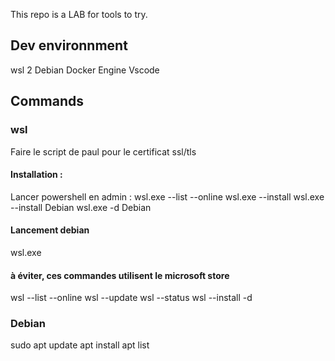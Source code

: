 This repo is a LAB for tools to try.

## Dev environnment

wsl 2 Debian
Docker Engine
Vscode

## Commands

### wsl

Faire le script de paul pour le certificat ssl/tls
#### Installation : 
Lancer powershell en admin : 
wsl.exe --list --online
wsl.exe --install <Distro>
wsl.exe --install Debian
wsl.exe -d Debian

#### Lancement debian
wsl.exe

#### à éviter, ces commandes utilisent le microsoft store
wsl --list --online
wsl --update
wsl --status
wsl --install -d <Distribution Name>

### Debian 
sudo
apt update
apt install 
apt list



   
